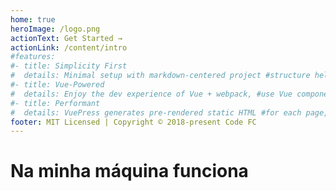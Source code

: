 ```yaml
---
home: true
heroImage: /logo.png
actionText: Get Started →
actionLink: /content/intro
#features:
#- title: Simplicity First
#  details: Minimal setup with markdown-centered project #structure helps you focus on writing.
#- title: Vue-Powered
#  details: Enjoy the dev experience of Vue + webpack, #use Vue components in markdown, and develop custom #themes with Vue.
#- title: Performant
#  details: VuePress generates pre-rendered static HTML #for each page, and runs as an SPA once a page is loaded.
footer: MIT Licensed | Copyright © 2018-present Code FC
---
```

# Na minha máquina funciona
